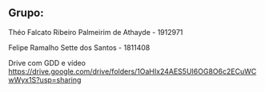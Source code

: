 ## Grupo:
Théo Falcato Ribeiro Palmeirim de Athayde - 1912971

Felipe Ramalho Sette dos Santos - 1811408

Drive com GDD e vídeo
https://drive.google.com/drive/folders/1OaHIx24AES5UI6OG8O6c2ECuWCwWyx1S?usp=sharing
